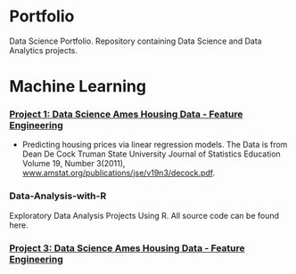 # Portfolio
Data Science Portfolio. 
Repository containing Data Science and Data Analytics projects. 

# Machine Learning 
### [Project 1: Data Science Ames Housing Data - Feature Engineering](https://github.com/) 

* Predicting housing prices via linear regression models. The Data is from Dean De Cock Truman State University Journal of Statistics Education Volume 19, Number 3(2011), www.amstat.org/publications/jse/v19n3/decock.pdf. 


### Data-Analysis-with-R
Exploratory Data Analysis Projects Using R. All source code can be found here.

### [Project 3: Data Science Ames Housing Data - Feature Engineering](https://github.com/) 
